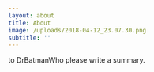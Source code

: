 ```yaml
---
layout: about
title: About
image: /uploads/2018-04-12_23.07.30.png
subtitle: ''
---
```

to DrBatmanWho please write a summary.
